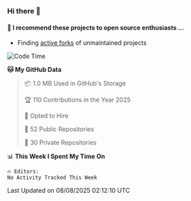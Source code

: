 ### Hi there 👋

#### :rocket: I recommend these projects to open source enthusiasts ...

* Finding [active forks](https://github.com/techgaun/active-forks) of unmaintained projects

<!--START_SECTION:waka-->
![Code Time](http://img.shields.io/badge/Code%20Time-1%2C345%20hrs%2058%20mins-blue)

**🐱 My GitHub Data** 

> 📦 1.0 MB Used in GitHub's Storage 
 > 
> 🏆 110 Contributions in the Year 2025
 > 
> 💼 Opted to Hire
 > 
> 📜 52 Public Repositories 
 > 
> 🔑 30 Private Repositories 
 > 
📊 **This Week I Spent My Time On** 

```text
🔥 Editors: 
No Activity Tracked This Week
```


 Last Updated on 08/08/2025 02:12:10 UTC
<!--END_SECTION:waka-->

<!--
**matfax/matfax** is a ✨ _special_ ✨ repository because its `README.md` (this file) appears on your GitHub profile.

Here are some ideas to get you started:

- 🔭 I’m currently working on ...
- 🌱 I’m currently learning ...
- 👯 I’m looking to collaborate on ...
- 🤔 I’m looking for help with ...
- 💬 Ask me about ...
- 📫 How to reach me: ...
- 😄 Pronouns: ...
- ⚡ Fun fact: ...
-->
